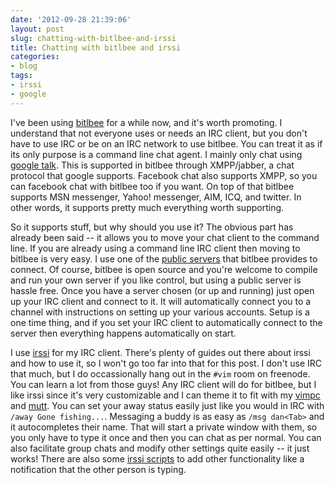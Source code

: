 ```yaml
---
date: '2012-09-28 21:39:06'
layout: post
slug: chatting-with-bitlbee-and-irssi
title: Chatting with bitlbee and irssi
categories:
- blog
tags:
- irssi
- google
---
```


I've been using [bitlbee][] for a while now, and it's worth promoting. I understand that not everyone uses or needs an IRC client, but you don't have to use IRC or be on an IRC network to use bitlbee. You can treat it as if its only purpose is a command line chat agent. I mainly only chat using [google talk][talk]. This is supported in bitlbee through XMPP/jabber, a chat protocol that google supports. Facebook chat also supports XMPP, so you can facebook chat with bitlbee too if you want. On top of that bitlbee supports MSN messenger, Yahoo! messenger, AIM, ICQ, and twitter. In other words, it supports pretty much everything worth supporting.

So it supports stuff, but why should you use it? The obvious part has already been said -- it allows you to move your chat client to the command line. If you are already using a command line IRC client then moving to bitlbee is very easy. I use one of the [public servers][public] that bitlbee provides to connect. Of course, bitlbee is open source and you're welcome to compile and run your own server if you like control, but using a public server is hassle free. Once you have a server chosen (or up and running) just open up your IRC client and connect to it. It will automatically connect you to a channel with instructions on setting up your various accounts. Setup is a one time thing, and if you set your IRC client to automatically connect to the server then everything happens automatically on start.

I use [irssi][] for my IRC client. There's plenty of guides out there about irssi and how to use it, so I won't go too far into that for this post. I don't use IRC that much, but I do occassionally hang out in the `#vim` room on freenode. You can learn a lot from those guys! Any IRC client will do for bitlbee, but I like irssi since it's very customizable and I can theme it to fit with my [vimpc][] and [mutt][]. You can set your away status easily just like you would in IRC with `/away Gone fishing...`. Messaging a buddy is as easy as `/msg dan<Tab>` and it autocompletes their name. That will start a private window with them, so you only have to type it once and then you can chat as per normal. You can also facilitate group chats and modify other settings quite easily -- it just works! There are also some [irssi scripts][scripts] to add other functionality like a notification that the other person is typing.

   [bitlbee]: http://www.bitlbee.org/main.php/news.r.html
   [talk]: http://www.google.com/talk/
   [public]: http://www.bitlbee.org/main.php/servers.html
   [irssi]: http://www.irssi.org/
   [vimpc]: http://connermcd.com/blog/2012/09/07/the-virtues-of-vimpc/
   [mutt]: http://connermcd.com/blog/2012/09/25/using-mutt-with-offlineimap-and-vim/
   [scripts]: http://scripts.irssi.org/scripts/
